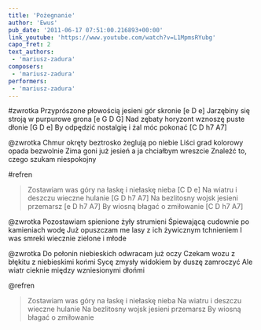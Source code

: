 ```yaml
---
title: 'Pożegnanie'
author: 'Ewus'
pub_date: '2011-06-17 07:51:00.216893+00:00'
link_youtube: 'https://www.youtube.com/watch?v=L1MpmsRYubg'
capo_fret: 2
text_authors:
 - 'mariusz-zadura'
composers:
 - 'mariusz-zadura'
performers:
 - 'mariusz-zadura'
---
```


#zwrotka
Przyprószone płowością jesieni gór skronie [e D e]
Jarzębiny się stroją w purpurowe grona [e G D G]
Nad zębaty horyzont wznoszę puste dłonie [G D e]
By odpędzić nostalgię i żal móc pokonać  [C D h7 A7]

@zwrotka
Chmur okręty beztrosko żeglują po niebie 
Liści grad kolorowy opada bezwolnie
Zima goni już jesień a ja chciałbym wreszcie
Znaleźć to, czego szukam niespokojny 

#refren
>Zostawiam was góry na łaskę i niełaskę nieba [C D e]
>Na wiatru i deszczu wieczne hulanie [G D h7 A7]
>Na bezlitosny wojsk jesieni przemarsz [e D h7 A7]
>By wiosną błagać o zmiłowanie [C D h7 A7]

@zwrotka
Pozostawiam spienione żyły strumieni
Śpiewającą cudownie po kamieniach wodę
Już opuszczam me lasy z ich żywicznym tchnieniem
I was smreki wiecznie zielone i młode 

@zwrotka
Do połonin niebieskich odwracam już oczy
Czekam wozu z błękitu z niebieskimi końmi
Sycę zmysły widokiem by duszę zamroczyć
Ale wiatr cieknie między wzniesionymi dłońmi 

@refren
>Zostawiam was góry na łaskę i niełaskę nieba
>Na wiatru i deszczu wieczne hulanie
>Na bezlitosny wojsk jesieni przemarsz
>By wiosną błagać o zmiłowanie